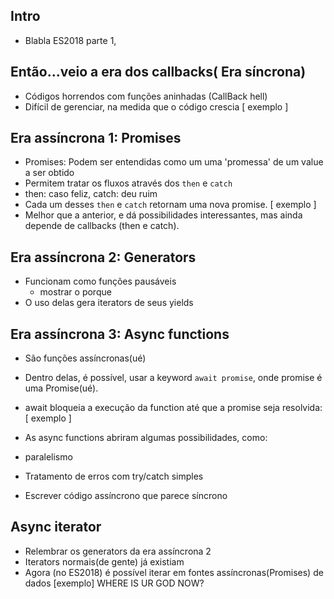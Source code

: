 ## Intro
 - Blabla ES2018 parte 1,

## Então...veio a era dos callbacks( Era síncrona)
 - Códigos horrendos com funções aninhadas (CallBack hell)
 - Difícil de gerenciar, na medida que o código  crescia
   [ exemplo ]

## Era assíncrona 1: Promises
 - Promises: Podem ser entendidas como um uma 'promessa' de um value a ser obtido
 - Permitem tratar os fluxos através dos `then` e `catch`
  - then: caso feliz, catch: deu ruim
  - Cada um desses `then` e `catch` retornam uma nova promise.
   [ exemplo ]
 - Melhor que a anterior, e dá possibilidades interessantes, mas ainda depende de callbacks (then e catch).

## Era assíncrona 2: Generators
 - Funcionam como funções pausáveis
   - mostrar o porque
 - O uso delas gera iterators de seus yields

## Era assíncrona 3: Async functions
 - São funções assíncronas(ué)
 - Dentro delas, é possível, usar a keyword `await promise`, onde promise é uma Promise(ué).
 - await bloqueia a execução da function até que a promise seja resolvida:
  [ exemplo ]

 - As async functions abriram algumas possibilidades, como:
  - paralelismo
  - Tratamento de erros com try/catch simples
  - Escrever código assíncrono que parece síncrono

## Async iterator
 - Relembrar os generators da era assíncrona 2
 - Iterators normais(de gente) já existiam
 - Agora (no ES2018) é possível iterar em fontes assíncronas(Promises) de dados
  [exemplo] WHERE IS UR GOD NOW?

